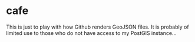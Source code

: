 # cafe
This is just to play with how Github renders GeoJSON files. It is probably
of limited use to those who do not have access to my PostGIS instance...
